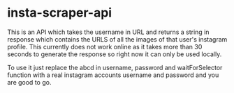 # insta-scraper-api
This is an API which takes the username in URL and returns a string in response
which contains the URLS of all the images of that user's instagram profile. 
This currently does not work online as it takes more than 30 seconds to generate the response 
so right now it can only be used locally.

To use it just replace the abcd in username, password and waitForSelector function
with a real instagram accounts username and password and you are good to go.
